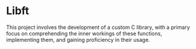 # Libft
This project involves the development of a custom C library, with a primary focus on comprehending the inner workings of these functions, implementing them, and gaining proficiency in their usage.
